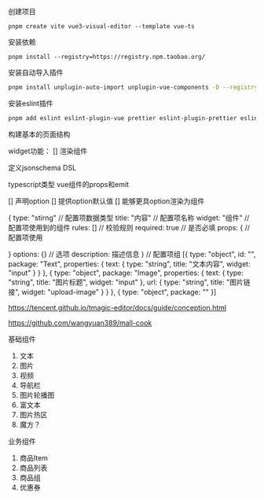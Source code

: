 创建项目
```
pnpm create vite vue3-visual-editor --template vue-ts
```
安装依赖
```
pnpm install --registry=https://registry.npm.taobao.org/
```
安装自动导入插件
```bash
pnpm install unplugin-auto-import unplugin-vue-components -D --registry=https://registry.npm.taobao.org/
```

安装eslint插件
```bash
pnpm add eslint eslint-plugin-vue prettier eslint-plugin-prettier eslint-config-prettier @typescript-eslint/eslint-plugin @typescript-eslint/parser -D --registry=https://registry.npm.taobao.org/
```

构建基本的页面结构

widget功能：
[] 渲染组件

定义jsonschema DSL

typescript类型
   vue组件的props和emit

[] 声明option
   [] 提供option默认值
   [] 能够更具option渲染为组件


{
   type: "stirng" // 配置项数据类型
   title: "内容" // 配置项名称
   widget: "组件" // 配置项使用到的组件
   rules: [] // 校验规则
   required: true // 是否必填
   props: { // 配置项使用
      
   }
   options: {} // 选项
   description: 描述信息
}
// 配置项组
[{
   type: "object",
   id: "",
   package: "Text",
   properties: {
      text: {
         type: "string",
         title: "文本内容",
         widget: "input"
      }
   }
}, {
   type: "object",
   package: "Image",
   properties: {
      text: {
         type: "string",
         title: "图片标题",
         widget: "input"
      },
      url: {
         type: "string",
         title: "图片链接",
         widget: "upload-image"
      }
   }
}, {
   type: "object",
   package: ""
}]

https://tencent.github.io/tmagic-editor/docs/guide/conception.html

https://github.com/wangyuan389/mall-cook

基础组件
1. 文本
2. 图片
3. 视频
4. 导航栏
5. 图片轮播图
6. 富文本
7. 图片热区
8. 魔方？

业务组件
1. 商品Item
2. 商品列表
3. 商品组
4. 优惠券